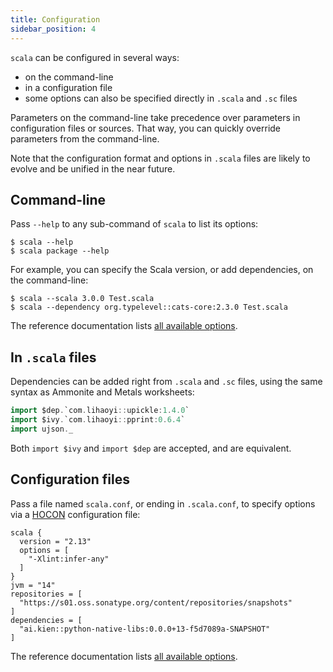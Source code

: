 ```yaml
---
title: Configuration
sidebar_position: 4
---
```


`scala` can be configured in several ways:
- on the command-line
- in a configuration file
- some options can also be specified directly in `.scala` and `.sc` files

Parameters on the command-line take precedence over parameters in configuration files or sources.
That way, you can quickly override parameters from the command-line.

Note that the configuration format and options in `.scala` files are likely
to evolve and be unified in the near future.

## Command-line

Pass `--help` to any sub-command of `scala` to list its options:
```text
$ scala --help
$ scala package --help
```

For example, you can specify the Scala version, or add dependencies, on the command-line:
```text
$ scala --scala 3.0.0 Test.scala
$ scala --dependency org.typelevel::cats-core:2.3.0 Test.scala
```

The reference documentation lists [all available options](reference/cli-options.md).

## In `.scala` files

Dependencies can be added right from `.scala` and `.sc` files, using the same
syntax as Ammonite and Metals worksheets:

```scala
import $dep.`com.lihaoyi::upickle:1.4.0`
import $ivy.`com.lihaoyi::pprint:0.6.4`
import ujson._
```

Both `import $ivy` and `import $dep` are accepted, and are equivalent.

## Configuration files

Pass a file named `scala.conf`, or ending in `.scala.conf`, to specify options
via a [HOCON](https://github.com/lightbend/config) configuration file:
```hocon
scala {
  version = "2.13"
  options = [
    "-Xlint:infer-any"
  ]
}
jvm = "14"
repositories = [
  "https://s01.oss.sonatype.org/content/repositories/snapshots"
]
dependencies = [
  "ai.kien::python-native-libs:0.0.0+13-f5d7089a-SNAPSHOT"
]
```

The reference documentation lists [all available options](reference/configuration-file.md).
